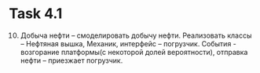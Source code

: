 # Task 4.1

10.	 Добыча нефти – смоделировать добычу нефти. Реализовать классы – Нефтяная вышка, Механик, интерфейс – погрузчик. События - возгорание платформы(с некоторой долей вероятности), отправка нефти – приезжает погрузчик.
